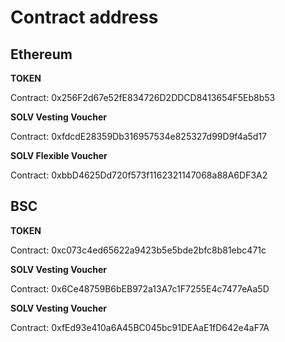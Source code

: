 # Contract address



## **Ethereum**

**TOKEN**

Contract: 0x256F2d67e52fE834726D2DDCD8413654F5Eb8b53



**SOLV Vesting Voucher**

Contract: 0xfdcdE28359Db316957534e825327d99D9f4a5d17



**SOLV Flexible Voucher**

Contract: 0xbbD4625Dd720f573f1162321147068a88A6DF3A2





## BSC

**TOKEN**

Contract: 0xc073c4ed65622a9423b5e5bde2bfc8b81ebc471c



**SOLV Vesting Voucher**

Contract: 0x6Ce48759B6bEB972a13A7c1F7255E4c7477eAa5D



**SOLV Vesting Voucher**

Contract: 0xfEd93e410a6A45BC045bc91DEAaE1fD642e4aF7A